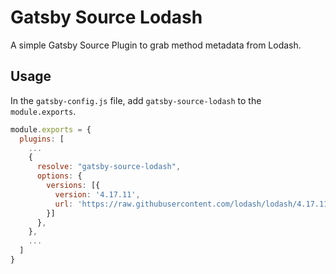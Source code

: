 # Gatsby Source Lodash

A simple Gatsby Source Plugin to grab method metadata from Lodash.

## Usage

In the `gatsby-config.js` file, add `gatsby-source-lodash` to the `module.exports`.

```js
module.exports = {
  plugins: [
    ...
    {
      resolve: "gatsby-source-lodash",
      options: {
        versions: [{
          version: '4.17.11',
          url: 'https://raw.githubusercontent.com/lodash/lodash/4.17.11-npm/lodash.js',
        }]
      },
    },
    ...
  ]
}
```
